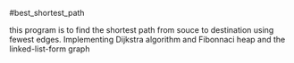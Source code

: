 #best_shortest_path

this program is to find the shortest path from souce to destination using fewest edges.
Implementing Dijkstra algorithm and Fibonnaci heap and the linked-list-form graph

